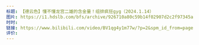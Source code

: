 ```yaml
---
标题: 【德云色】懂不懂龙宫二雄的含金量！组排疯狂gyg（2024.1.14）
图片: https://i1.hdslb.com/bfs/archive/926710a80c59b14f02907d2c2f97345a756a4c7d.jpg@518w_290h_1c_!web-video-share-cover.webp
时时: 
链接: https://www.bilibili.com/video/BV1qg4y1m77w/?p=2&spm_id_from=pageDriver&vd_source=e815fa5e2c428a98163e9d19be40ec58
评价:
---
```


